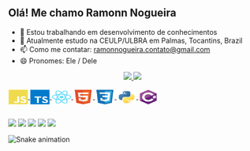 ## Olá! Me chamo Ramonn Nogueira

- 🔭 Estou trabalhando em desenvolvimento de conhecimentos  
- 🌱 Atualmente estudo na CEULP/ULBRA em Palmas, Tocantins, Brazil
- 📫 Como me contatar: ramonnogueira.contato@gmail.com
- 😄 Pronomes: Ele / Dele

<div align="center">
  <a href="https://github.com/Ramonn-prog">
  <img height="180em" src="https://github-readme-stats.vercel.app/api?username=Ramonn-prog&show_icons=true&theme=dark&include_all_commits=true&count_private=true"/>
  <img height="180em" src="https://github-readme-stats.vercel.app/api/top-langs/?username=Ramonn-prog&layout=compact&langs_count=7&theme=dark"/>
</div>
<div style="display: inline_block"><br>
  <img align="center" alt="Ramonn-Js" height="30" width="40" src="https://raw.githubusercontent.com/devicons/devicon/master/icons/javascript/javascript-plain.svg">
  <img align="center" alt="Ramonn-Ts" height="30" width="40" src="https://raw.githubusercontent.com/devicons/devicon/master/icons/typescript/typescript-plain.svg">
  <img align="center" alt="Ramonn-React" height="30" width="40" src="https://raw.githubusercontent.com/devicons/devicon/master/icons/react/react-original.svg">
  <img align="center" alt="Ramonn-HTML" height="30" width="40" src="https://raw.githubusercontent.com/devicons/devicon/master/icons/html5/html5-original.svg">
  <img align="center" alt="Ramonn-CSS" height="30" width="40" src="https://raw.githubusercontent.com/devicons/devicon/master/icons/css3/css3-original.svg">
  <img align="center" alt="Ramonn-Python" height="30" width="40" src="https://raw.githubusercontent.com/devicons/devicon/master/icons/python/python-original.svg">
  <img align="center" alt="Ramonn-Csharp" height="30" width="40" src="https://raw.githubusercontent.com/devicons/devicon/master/icons/csharp/csharp-original.svg">
</div>
  
   ##
 
<div> 
  <a href="https://www.youtube.com/channel/UC1TxOv0aluKzpozXZ1x_1uA" target="_blank"><img src="https://img.shields.io/badge/YouTube-FF0000?style=for-the-badge&logo=youtube&logoColor=white" target="_blank"></a>
  <a href="https://www.instagram.com/_ramonnog/" target="_blank"><img src="https://img.shields.io/badge/-Instagram-%23E4405F?style=for-the-badge&logo=instagram&logoColor=white" target="_blank"></a>
 <a href="https://discord.gg/tGwZExVdvU" target="_blank"><img src="https://img.shields.io/badge/Discord-7289DA?style=for-the-badge&logo=discord&logoColor=white" target="_blank"></a> 
  <a href = "mailto:ramonnogueira.contato@gmail.com"><img src="https://img.shields.io/badge/-Gmail-%23333?style=for-the-badge&logo=gmail&logoColor=white" target="_blank"></a>
  <a href="https://www.linkedin.com/in/ramonn-nogueira-0a16b2212/" target="_blank"><img src="https://img.shields.io/badge/-LinkedIn-%230077B5?style=for-the-badge&logo=linkedin&logoColor=white" target="_blank"></a> 
 
  ![Snake animation](https://github.com/Ramonn-prog/Ramonn-prog/blob/output/github-contribution-grid-snake.svg)
 
</div>

